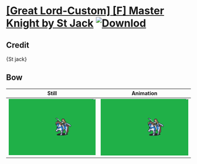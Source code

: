 # [\[Great Lord-Custom\] \[F\] Master Knight by St Jack](./) [![Downlod](https://img.shields.io/badge/Download--red?style=social&logo=github)](https://minhaskamal.github.io/DownGit/#/home?url=https://github.com/Klokinator/FE-Repo/tree/main/Battle%20Animations%2FMounted%20-%20Cavs%2C%20Paladins%2C%20Rangers%2F%5BGreat%20Lord-Custom%5D%20%5BF%5D%20Master%20Knight%20by%20St%20Jack%2F5.%20Bow)

## Credit

{St jack}

## Bow

| Still | Animation |
| :---: | :-------: |
| ![Bow still](./Bow_000.png) | ![Bow animation](./Bow.gif) |
